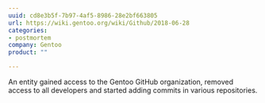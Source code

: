 ```yaml
---
uuid: cd8e3b5f-7b97-4af5-8986-28e2bf663805
url: https://wiki.gentoo.org/wiki/Github/2018-06-28
categories:
- postmortem
company: Gentoo
product: ""

---
```


An entity gained access to the Gentoo GitHub organization, removed access to all developers and started adding commits in various repositories.
